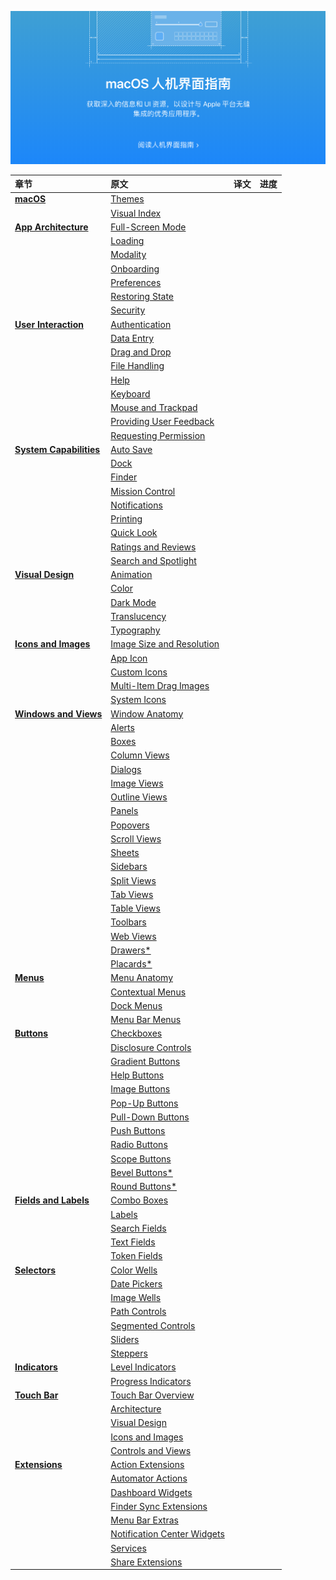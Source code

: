 ![macOS 人机交互指南](./public/images/index-hero.png)

| 章节                        | 原文                            | 译文 | 进度 |
| :-------------------------- | :------------------------------ | ---- | ---- |
| **[macOS]()**               | [Themes]()                      |      |      |
|                             | [Visual Index]()                |      |      |
| **[App Architecture]()**    | [Full-Screen Mode]()            |      |      |
|                             | [Loading]()                     |      |      |
|                             | [Modality]()                    |      |      |
|                             | [Onboarding]()                  |      |      |
|                             | [Preferences]()                 |      |      |
|                             | [Restoring State]()             |      |      |
|                             | [Security]()                    |      |      |
| **[User Interaction]()**    | [Authentication]()              |      |      |
|                             | [Data Entry]()                  |      |      |
|                             | [Drag and Drop]()               |      |      |
|                             | [File Handling]()               |      |      |
|                             | [Help]()                        |      |      |
|                             | [Keyboard]()                    |      |      |
|                             | [Mouse and Trackpad]()          |      |      |
|                             | [Providing User Feedback]()     |      |      |
|                             | [Requesting Permission]()       |      |      |
| **[System Capabilities]()** | [Auto Save]()                   |      |      |
|                             | [Dock]()                        |      |      |
|                             | [Finder]()                      |      |      |
|                             | [Mission Control]()             |      |      |
|                             | [Notifications]()               |      |      |
|                             | [Printing]()                    |      |      |
|                             | [Quick Look]()                  |      |      |
|                             | [Ratings and Reviews]()         |      |      |
|                             | [Search and Spotlight]()        |      |      |
| **[Visual Design]()**       | [Animation]()                   |      |      |
|                             | [Color]()                       |      |      |
|                             | [Dark Mode]()                   |      |      |
|                             | [Translucency]()                |      |      |
|                             | [Typography]()                  |      |      |
| **[Icons and Images]()**    | [Image Size and Resolution]()   |      |      |
|                             | [App Icon]()                    |      |      |
|                             | [Custom Icons]()                |      |      |
|                             | [Multi-Item Drag Images]()      |      |      |
|                             | [System Icons]()                |      |      |
| **[Windows and Views]()**   | [Window Anatomy]()              |      |      |
|                             | [Alerts]()                      |      |      |
|                             | [Boxes]()                       |      |      |
|                             | [Column Views]()                |      |      |
|                             | [Dialogs]()                     |      |      |
|                             | [Image Views]()                 |      |      |
|                             | [Outline Views]()               |      |      |
|                             | [Panels]()                      |      |      |
|                             | [Popovers]()                    |      |      |
|                             | [Scroll Views]()                |      |      |
|                             | [Sheets]()                      |      |      |
|                             | [Sidebars]()                    |      |      |
|                             | [Split Views]()                 |      |      |
|                             | [Tab Views]()                   |      |      |
|                             | [Table Views]()                 |      |      |
|                             | [Toolbars]()                    |      |      |
|                             | [Web Views]()                   |      |      |
|                             | [Drawers*]()                    |      |      |
|                             | [Placards*]()                   |      |      |
| **[Menus]()**               | [Menu Anatomy]()                |      |      |
|                             | [Contextual Menus]()            |      |      |
|                             | [Dock Menus]()                  |      |      |
|                             | [Menu Bar Menus]()              |      |      |
| **[Buttons]()**             | [Checkboxes]()                  |      |      |
|                             | [Disclosure Controls]()         |      |      |
|                             | [Gradient Buttons]()            |      |      |
|                             | [Help Buttons]()                |      |      |
|                             | [Image Buttons]()               |      |      |
|                             | [Pop-Up Buttons]()              |      |      |
|                             | [Pull-Down Buttons]()           |      |      |
|                             | [Push Buttons]()                |      |      |
|                             | [Radio Buttons]()               |      |      |
|                             | [Scope Buttons]()               |      |      |
|                             | [Bevel Buttons*]()              |      |      |
|                             | [Round Buttons*]()              |      |      |
| **[Fields and Labels]()**   | [Combo Boxes]()                 |      |      |
|                             | [Labels]()                      |      |      |
|                             | [Search Fields]()               |      |      |
|                             | [Text Fields]()                 |      |      |
|                             | [Token Fields]()                |      |      |
| **[Selectors]()**           | [Color Wells]()                 |      |      |
|                             | [Date Pickers]()                |      |      |
|                             | [Image Wells]()                 |      |      |
|                             | [Path Controls]()               |      |      |
|                             | [Segmented Controls]()          |      |      |
|                             | [Sliders]()                     |      |      |
|                             | [Steppers]()                    |      |      |
| **[Indicators]()**          | [Level Indicators]()            |      |      |
|                             | [Progress Indicators]()         |      |      |
| **[Touch Bar]()**           | [Touch Bar Overview]()          |      |      |
|                             | [Architecture]()                |      |      |
|                             | [Visual Design]()               |      |      |
|                             | [Icons and Images]()            |      |      |
|                             | [Controls and Views]()          |      |      |
| **[Extensions]()**          | [Action Extensions]()           |      |      |
|                             | [Automator Actions]()           |      |      |
|                             | [Dashboard Widgets]()           |      |      |
|                             | [Finder Sync Extensions]()      |      |      |
|                             | [Menu Bar Extras]()             |      |      |
|                             | [Notification Center Widgets]() |      |      |
|                             | [Services]()                    |      |      |
|                             | [Share Extensions]()            |      |      |